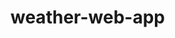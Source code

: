 # weather-web-app
<!DOCTYPE html>
<html>
  <head>
    <title> weather app</title.
    
    <meta charset="utf-8">
    <meta name="viewport" content="width=device-width, initial-scale=1">
    <title>Weather web app</title>
    <link rel="stylesheet" href="style.css">
      <style>
      body{
        height: 100%;
        margin: 0;
        padding: 0;
        font-family: Arial, sans-serif;
        font-size: 1em;
        text-shadow: 0 0 10px #000;
        color: #fff;
        background: #888;
        background-repeat: no-repeat;
        background-attachment: fixed;
        background-size: cover;
        
        
    }
        section{
          min-height: 100%;
        }

        h1{
          font-size: 2em;
          padding: 0 0.3em;
          line-height: 1em;
        }

        p{
          padding: 0 2em;
        }

        a{
          color: #fff;
        }

        footer{
          position: absolute;
          bottom: 0;
          font-size: 0.5em;
        }

        #temperature{
          text-decoration: none;
          border-bottom: 0.05em dotted white;
          
        }
      </style>
  </head>
  <body>
    <section>
      <h1 id="city">weather web app</h1>
      <p><a id="temperature" href="#" onclick="switchUnits(); return false;" title="Click to switch between metric and imperial units"></a><span id="weather">by @akshitajain0208</span></p>
    </section>
    <footer>
      <p>Powered by <a href="http://flickr.com/services/api/">Flickr</a> and <a href="http://openweathermap.org">Openweathermap.org</a>
      </p></footer>
    <script>
      var weatherData = {
        city: document.querySelector("#city"),
        weather: document.querySelector("#weather"),
        temperature: document.querySelector("#temperature"),
        temperatureValue: 0,
        units: "°C"
      };
    
    </script>
  </body>
</html>
Akshita
